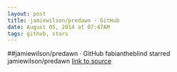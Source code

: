```yaml
---
layout: post
title: jamiewilson/predawn · GitHub
date: August 05, 2014 at 07:47AM
tags: github, stars
---
```

##jamiewilson/predawn · GitHub
fabiantheblind starred jamiewilson/predawn
[link to source](http://ift.tt/1i1xtTg) 
